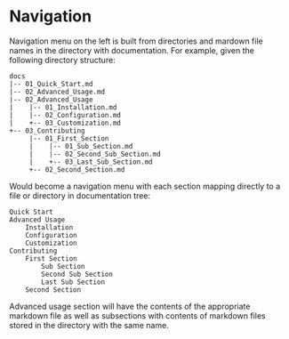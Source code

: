 # Navigation

Navigation menu on the left is built from directories and mardown file names in
the directory with documentation. For example, given the following directory
structure:

    docs
    |-- 01_Quick_Start.md
    |-- 02_Advanced_Usage.md
    |-- 02_Advanced_Usage
    |    |-- 01_Installation.md
    |    |-- 02_Configuration.md
    |    +-- 03_Customization.md
    +-- 03_Contributing
         |-- 01_First_Section
         |    |-- 01_Sub_Section.md
         |    |-- 02_Second_Sub_Section.md
         |    +-- 03_Last_Sub_Section.md
         +-- 02_Second_Section.md

Would become a navigation menu with each section mapping directly to a file or
directory in documentation tree:

    Quick Start
    Advanced Usage
        Installation
        Configuration
        Customization
    Contributing
        First Section
            Sub Section
            Second Sub Section
            Last Sub Section
        Second Section

Advanced usage section will have the contents of the appropriate markdown file
as well as subsections with contents of markdown files stored in the directory
with the same name.
